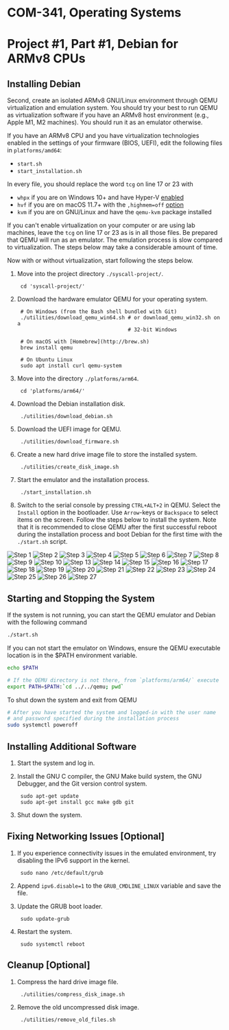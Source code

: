 COM-341, Operating Systems
==========================
# Project #1, Part #1, Debian for ARMv8 CPUs

## Installing Debian

Second, create an isolated ARMv8 GNU/Linux environment through QEMU virtualization and emulation system. You should try your best to run QEMU as virtualization software if you have an ARMv8 host environment (e.g., Apple M1, M2 machines). You should run it as an emulator otherwise.

If you have an ARMv8 CPU and you have virtualization technologies enabled in the settings of your firmware (BIOS, UEFI), edit the following files in `platforms/amd64`:

* `start.sh`
* `start_installation.sh`

In every file, you should replace the word `tcg` on line 17 or 23 with

* `whpx` if you are on Windows 10+ and have Hyper-V [enabled](https://learn.microsoft.com/en-us/virtualization/hyper-v-on-windows/quick-start/enable-hyper-v)
* `hvf` if you are on macOS 11.7+ with the `,highmem=off` [option](https://mstone.info/posts/qemu-aarch64-hvf-20210831)
* `kvm` if you are on GNU/Linux and have the `qemu-kvm` package installed

If you can't enable virtualization on your computer or are using lab machines, leave the `tcg` on line 17 or 23 as is in all those files. Be prepared that QEMU will run as an emulator. The emulation process is slow compared to virtualization. The steps below may take a considerable amount of time.

Now with or without virtualization, start following the steps below.

1. Move into the project directory `./syscall-project/`.

        cd 'syscall-project/'

2. Download the hardware emulator QEMU for your operating system.

        # On Windows (from the Bash shell bundled with Git)
        ./utilities/download_qemu_win64.sh # or download_qemu_win32.sh on a
                                           # 32-bit Windows

        # On macOS with [Homebrew](http://brew.sh)
        brew install qemu

        # On Ubuntu Linux
        sudo apt install curl qemu-system

3. Move into the directory `./platforms/arm64`.

        cd 'platforms/arm64/'

4. Download the Debian installation disk.

        ./utilities/download_debian.sh

5. Download the UEFI image for QEMU.

        ./utilities/download_firmware.sh

6. Create a new hard drive image file to store the installed system.

        ./utilities/create_disk_image.sh

7. Start the emulator and the installation process.

        ./start_installation.sh

8. Switch to the serial console by pressing `CTRL+ALT+2` in QEMU.  Select the
   `Install` option in the bootloader.  Use `Arrow`-keys or `Backspace` to
   select items on the screen.  Follow the steps below to install the system.
   Note that it is recommended to close QEMU after the first successful reboot
   during the installation process and boot Debian for the first time with the
   `./start.sh` script.

![Step 1](https://i.imgur.com/StvLIoc.png)
![Step 2](https://i.imgur.com/kqbbdoC.png)
![Step 3](https://i.imgur.com/kLAZai3.png)
![Step 4](https://i.imgur.com/AnPBFQ9.png)
![Step 5](https://i.imgur.com/upEtoa6.png)
![Step 6](https://i.imgur.com/2alzMWR.png)
![Step 7](https://i.imgur.com/ZshrQGg.png)
![Step 8](https://i.imgur.com/gykJ8ih.png)
![Step 9](https://i.imgur.com/EyBWGFV.png)
![Step 10](https://i.imgur.com/LBnMvIe.png)
![Step 13](https://i.imgur.com/UCL8JwT.png)
![Step 14](https://i.imgur.com/WwAa4qX.png)
![Step 15](https://i.imgur.com/EoBDxLl.png)
![Step 16](https://i.imgur.com/UzltsBc.png)
![Step 17](https://i.imgur.com/JwVjw8Z.png)
![Step 18](https://i.imgur.com/oJAFv9U.png)
![Step 19](https://i.imgur.com/nuG1fFe.png)
![Step 20](https://i.imgur.com/e7QoSdK.png)
![Step 21](https://i.imgur.com/TJ6fiYI.png)
![Step 22](https://i.imgur.com/0MABUKh.png)
![Step 23](https://i.imgur.com/vxEvNE5.png)
![Step 24](https://i.imgur.com/eAsF7cf.png)
![Step 25](https://i.imgur.com/GluKM7U.png)
![Step 26](https://i.imgur.com/ljM6u9X.png)
![Step 27](https://i.imgur.com/sldiY11.png)

## Starting and Stopping the System

If the system is not running, you can start the QEMU emulator and Debian with
the following command

```bash
./start.sh
```

If you can not start the emulator on Windows, ensure the QEMU executable
location is in the $PATH environment variable.

```bash
echo $PATH

# If the QEMU directory is not there, from `platforms/arm64/` execute
export PATH=$PATH:`cd ../../qemu; pwd`
```

To shut down the system and exit from QEMU

```bash
# After you have started the system and logged-in with the user name
# and password specified during the installation process
sudo systemctl poweroff
```

## Installing Additional Software

1. Start the system and log in.

2. Install the GNU C compiler, the GNU Make build system, the GNU Debugger, and
   the Git version control system.

        sudo apt-get update
        sudo apt-get install gcc make gdb git

3. Shut down the system.

## Fixing Networking Issues [Optional]

1. If you experience connectivity issues in the emulated environment, try
   disabling the IPv6 support in the kernel.

        sudo nano /etc/default/grub

2. Append `ipv6.disable=1` to the `GRUB_CMDLINE_LINUX` variable and save the
   file.

3. Update the GRUB boot loader.

        sudo update-grub

4. Restart the system.

        sudo systemctl reboot

## Cleanup [Optional]

1. Compress the hard drive image file.

        ./utilities/compress_disk_image.sh

2. Remove the old uncompressed disk image.

        ./utilities/remove_old_files.sh

